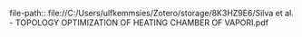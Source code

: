 file-path:: file://C:/Users/ulfkemmsies/Zotero/storage/8K3HZ9E6/Silva et al. - TOPOLOGY OPTIMIZATION OF HEATING CHAMBER OF VAPORI.pdf
